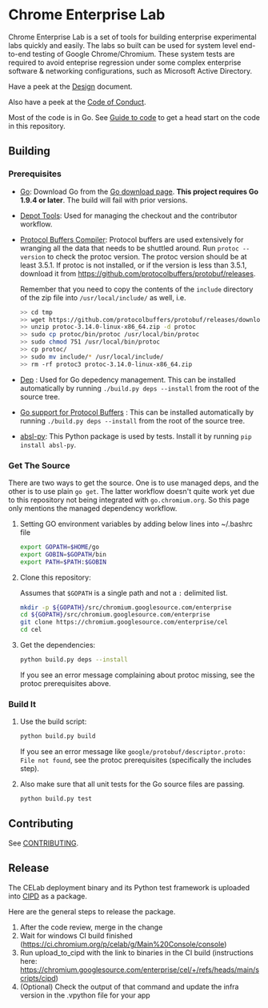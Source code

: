 # Chrome Enterprise Lab

Chrome Enterprise Lab is a set of tools for building enterprise experimental
labs quickly and easily. The labs so built can be used for system level
end-to-end testing of Google Chrome/Chromium. These system tests are required to
avoid enteprise regression under some complex enterprise software & networking
configurations, such as Microsoft Active Directory.

Have a peek at the [Design](/docs/design-overview.md) document.

Also have a peek at the [Code of Conduct](./CODE_OF_CONDUCT.md).

Most of the code is in Go. See [Guide to code](/docs/guide-to-code.md) to get a
head start on the code in this repository.

## Building

### Prerequisites

* [Go][]: Download Go from the [Go download page][]. **This project requires Go
    1.9.4 or later**. The build will fail with prior versions.

* [Depot Tools][]: Used for managing the checkout and the contributor workflow.

* [Protocol Buffers Compiler][]: Protocol buffers are used extensively for
    wranging all the data that needs to be shuttled around. Run `protoc --version` to
    check the protoc version. The protoc version should be at least 3.5.1. If
    protoc is not installed, or if the version is less than 3.5.1, download it from
    <https://github.com/protocolbuffers/protobuf/releases>.

    Remember that you need to copy the contents of the `include`
    directory of the zip file into `/usr/local/include/` as well, i.e.

    ```sh
    >> cd tmp
    >> wget https://github.com/protocolbuffers/protobuf/releases/download/v3.14.0/protoc-3.14.0-linux-x86_64.zip
    >> unzip protoc-3.14.0-linux-x86_64.zip -d protoc
    >> sudo cp protoc/bin/protoc /usr/local/bin/protoc
    >> sudo chmod 751 /usr/local/bin/protoc
    >> cp protoc/
    >> sudo mv include/* /usr/local/include/
    >> rm -rf protoc3 protoc-3.14.0-linux-x86_64.zip
    ```

* [Dep][] : Used for Go depedency management. This can be installed
    automatically by running `./build.py deps --install` from the root of the
    source tree.

* [Go support for Protocol Buffers][] : This can be installed automatically by
  running `./build.py deps --install` from the root of the source tree.

* [absl-py][]: This Python package is used by tests. Install it by running
  `pip install absl-py`.

[Go]: https://golang.org/
[Go download page]: https://golang.org/dl/
[Depot Tools]: https://dev.chromium.org/developers/how-tos/install-depot-tools
[Protocol Buffers Compiler]: https://developers.google.com/protocol-buffers/
[Dep]: https://github.com/golang/dep
[Go support for Protocol Buffers]: https://github.com/golang/protobuf
[absl-py]: https://pypi.org/project/absl-py/

### Get The Source

There are two ways to get the source. One is to use managed deps, and the other
is to use plain `go get`. The latter workflow doesn't quite work yet due to this
repository not being integrated with `go.chromium.org`. So this page only
mentions the managed dependency workflow.

1. Setting GO environment variables by adding below lines into ~/.bashrc file

    ```sh
    export GOPATH=$HOME/go
    export GOBIN=$GOPATH/bin
    export PATH=$PATH:$GOBIN
    ```

2. Clone this repository:

   Assumes that `$GOPATH` is a single path and not a `:` delimited list.

   ```sh
   mkdir -p ${GOPATH}/src/chromium.googlesource.com/enterprise
   cd ${GOPATH}/src/chromium.googlesource.com/enterprise
   git clone https://chromium.googlesource.com/enterprise/cel
   cd cel
   ```

3. Get the dependencies:

   ```sh
   python build.py deps --install
   ```

   If you see an error message complaining about protoc missing, see the protoc
   prerequisites above.

### Build It

1. Use the build script:

   ```sh
   python build.py build
   ```

   If you see an error message like `google/protobuf/descriptor.proto: File not found`,
   see the protoc prerequisites (specifically the includes step).

2. Also make sure that all unit tests for the Go source files are passing.

   ```sh
   python build.py test
   ```

## Contributing

See [CONTRIBUTING](./CONTRIBUTING.md).

## Release

The CELab deployment binary and its Python test framework is uploaded into [CIPD](https://github.com/luci/luci-go/tree/master/cipd) as a package.

Here are the general steps to release the package.

1. After the code review, merge in the change
2. Wait for windows CI build finished (<https://ci.chromium.org/p/celab/g/Main%20Console/console>)
3. Run upload_to_cipd with the link to binaries in the CI build (instructions here: <https://chromium.googlesource.com/enterprise/cel/+/refs/heads/main/scripts/cipd>)
4. (Optional) Check the output of that command and update the infra version in the .vpython file for your app
